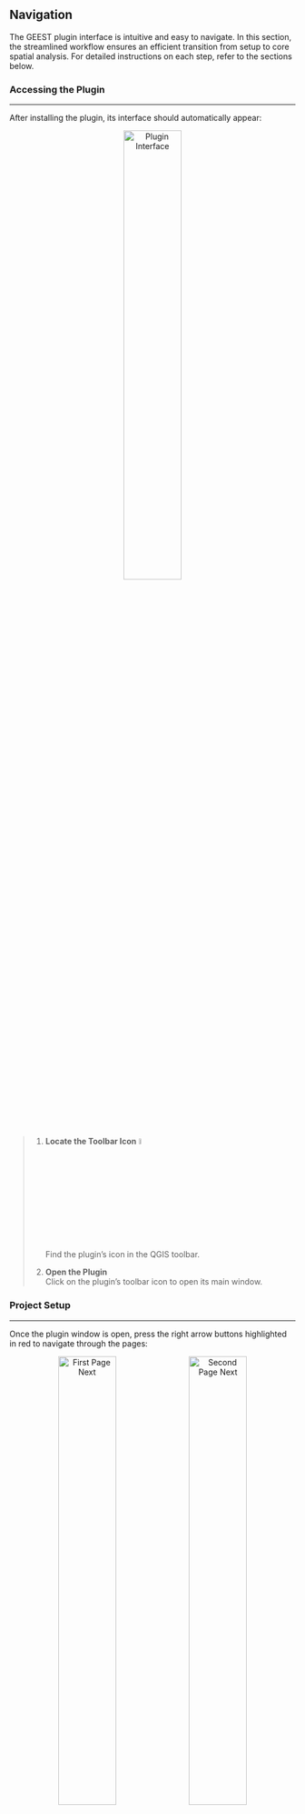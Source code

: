 ## Navigation

The GEEST plugin interface is intuitive and easy to navigate. In this section, the streamlined workflow ensures an efficient transition from setup to core spatial analysis. For detailed instructions on each step, refer to the sections below.

### Accessing the Plugin
---
After installing the plugin, its interface should automatically appear:  
<p align="center">
  <img 
    src="https://raw.githubusercontent.com/worldbank/GEEST/main/docs/images/new%20images/navigation_1st.png" 
    alt="Plugin Interface" 
    style="width:45%;" 
    title="Click to enlarge" 
    onclick="window.open(this.src, '_blank')">
</p>

> 1. **Locate the Toolbar Icon**  <img src="https://raw.githubusercontent.com/worldbank/GEEST/main/docs/images/new%20images/Tool%20icon.jpg" alt="Toolbar Icon" style="width:5%;" title="Click to enlarge" onclick="window.open(this.src, '_blank')">  
>   Find the plugin’s icon in the QGIS toolbar.
>
> 2. **Open the Plugin**  
>   Click on the plugin’s toolbar icon to open its main window.

### Project Setup
---
Once the plugin window is open, press the right arrow buttons highlighted in red to navigate through the pages:

<p align="center">
  <img 
    src="https://raw.githubusercontent.com/worldbank/GEEST/main/docs/images/new%20images/navigation_2nd.png" 
    alt="First Page Next" 
    style="width:45%;" 
    title="Click to enlarge" 
    onclick="window.open(this.src, '_blank')">
  <img 
    src="https://raw.githubusercontent.com/worldbank/GEEST/main/docs/images/new%20images/navigation_3rd.png" 
    alt="Second Page Next" 
    style="width:45%;" 
    title="Click to enlarge" 
    onclick="window.open(this.src, '_blank')">
</p>

 - **Welcome to GEEST Page**: This is the introductory page of the plugin, providing an overview of its purpose and functionality. It serves as the starting point to familiarize users with the plugin's capabilities and its relevance to geospatial analysis.

 - **About Page**: This page offers detailed information about the plugin, including its contributors, development background, and licensing. It highlights the open-source nature of the tool and acknowledges the organizations or individuals involved in its creation.

#### GEEST Project Selection

In this step, you need to select a project folder to begin your work. The plugin provides you with two options:

<p align="center">
<img 
    src="https://raw.githubusercontent.com/worldbank/GEEST/main/docs/images/new%20images/navigation_set.png" 
    alt="Geest Project" 
    style="width:55%;" 
    title="Click to enlarge" 
    onclick="window.open(this.src, '_blank')">
</p>

Option 1: **Open an Existing Project**:  
   Select this option if you already have a project folder created previously. Choosing this will load the project along with all its associated files. Once loaded, press the right arrow button to proceed to the data input and processing interface for further analysis.
   
<p align="center">
 <img 
    src="https://raw.githubusercontent.com/worldbank/GEEST/main/docs/images/new%20images/GEEST%20project%20open.jpg" 
    alt="Open Geest Project" 
    style="width:55%;" 
    title="Click to enlarge" 
    onclick="window.open(this.src, '_blank')">
</p>

Option 2: **Create a New Project**:  
   Choose this option to start a new project. The plugin will guide you through creating a new folder that will store the GEEST project files and working analysis results for spatial processing.
     
<p align="center">
 <img 
    src="https://raw.githubusercontent.com/worldbank/GEEST/main/docs/images/new%20images/navigation_create1.png" 
    alt="New Geest Project" 
    style="width:75%;" 
    title="Click to enlarge" 
    onclick="window.open(this.src, '_blank')">
</p>

How to Create a New Folder
> - Click on **Create or select a project directory** (highlighted in red).
> - Navigate to the desired location on your system where you want to store the project.
> - Create a **new folder** and ensure it is **empty**.
> - Select the newly created folder and confirm your choice.

---
 Important Considerations
 - ⚠️ **Warning**: Ensure the folder is **empty**. Using a folder with other files may lead to errors or accidental overwrites.
 - 💡 **Tip**: Use a descriptive name for the folder, incorporating details such as the name of the country or region you want to analyze and a timestamp. The timestamp could reflect either the time of the analysis process or the date of the input datasets. This will help you easily identify the folder for future reference and maintain better organization.
 - 🔒 **Reminder**: Ensure the folder is stored in a location with adequate storage space for analysis outputs. The contents of the selected folder will be managed by the plugin, ensuring proper organization of project-related files.
---


##### Additional Steps After Creating the Folder

> - **Select a Layer**:
>   - Click on the three dots button to choose a layer containing your Admin0 areas (country or region boundaries). The input layer must be in either SHP or GPKG format. Once selected, use the dropdown menu to specify the column that contains the names of the areas. Ensure the column is correctly populated to avoid errors during analysis.
>   
> - **Set the Analysis Cell Size**:
>   - Enter a value between **100m and 1000m**:
>     - Smaller values (e.g., 100m) will provide **more detailed results but require longer processing times**. 
>     - Larger values (e.g., 1000m) will **reduce processing time but result in coarser outputs**.
>     - **Note:** The tool processes the study area by iterating through each polygon and generating a grid cell raster based on the selected cell size (ranging from **100m to 1000m**). For each polygon, the following steps are performed:
>       - The tool uses the raster bounding box associated with the polygon to generate the grid.
>       - Areas marked as marine (C) pixels are excluded by assigning them a "NoData" value.
>       - Land cells are assigned appropriate values to create a complete raster mask for the study area.
>       - The resulting raster layers are stored in a dedicated directory, with files named according to the polygon’s name and part number (for multipart polygons).
>      - Considering these operations, processing time may vary significantly, ranging from a few minutes to several tens of minutes, depending on the selected cell size and the size of the region being analyzed. To enhance the user experience, a progress bar displays the estimated remaining time until completion.
>
> - **Download or select the road network**: To conduct the analysis for the Accessibility dimension, a road network is required. The process uses geospatial area analysis based on road network data to evaluate accessibility. You can provide this data in two ways: either upload an existing road network or download it directly from OpenStreetMap (OSM) by clicking the **Download from Open Street Map** button. Once the download is complete, proceed by clicking the arrow in the bottom-right corner to continue.

<p align="center">
 <img 
    src="https://raw.githubusercontent.com/worldbank/GEEST/main/docs/images/new%20images/navigation_road.png" 
    alt="New Geest Project" 
    style="width:45%;" 
    title="Click to enlarge" 
    onclick="window.open(this.src, '_blank')">
</p>

---
   - 💡 **Tip**: For larger regions or countries, it is recommended to start with a larger cell size for initial testing to ensure faster processing times. Once the initial results are satisfactory, refine the analysis by reducing the cell size to achieve greater detail. This approach will help you unlock the full potential of the tool and ensure accurate and detailed outputs.
---      

- **Coordinate System Configuration**:

   - If your boundary layer uses a valid **projected CRS** (e.g., UTM or EPSG:3857), select the checkbox **Use Coordinate System of your boundary layer**. This ensures that spatial calculations, such as distances and areas, are accurate and aligned with your layer's CRS.

---   
   - ⚠️ **Note**: This option is automatically disabled if the map units of your boundary layer are in degrees (e.g., EPSG:4326). Spatial analysis requires projected coordinate systems with units in meters for precision.
   - 💡 **Tip**: If your data uses geographic coordinates (latitude/longitude in degrees), reproject it to a projected CRS before proceeding with the analysis.
--- 

    
### Pre-Processing
---
Once you have completed all required inputs on the **GEEST Project Creation** screen, follow these steps to proceed:

---

#### 1. Verify the Project Folder Path
> - Ensure that the **folder path** displayed at the bottom of the interface is correct. This path indicates where the GEEST plugin will store analysis outputs and working files.
> - **Example Path**:  
>  `C:/Work/GEEST/Analysis/Country/01152025`

---
Important Notes:
- The folder must be **empty**, containing no other files unrelated to the analysis.
- Choose a **descriptive name** for the folder, as it will store critical project data.

---

#### 2. Click the Right Arrow Button
> - Locate the **right arrow button** at the bottom-right corner of the interface (highlighted in red in the image).
> - Clicking this button confirms all selected settings and initiates the first step of the processing workflow — splitting the study area into grids. After the area is successfully split into grids, the interface transitions to the **Processing Data Interface**, where you can initiate the main analysis.

<p align="center">
 <img src="https://raw.githubusercontent.com/worldbank/GEEST/main/docs/images/new%20images/GEEST%20project%20final.jpg"
    alt="Geest Project final" 
    style="width:55%;" 
    title="Click to enlarge" 
    onclick="window.open(this.src, '_blank')">
</p>

> - Now the process of splitting the area into grids has started, and a progress bar is displayed in the interface. Once completed, a report titled **Study Area Report** will open automatically. This report, along with all grid-splitting outputs, is saved in the project directory under the `/study_area` folder. This report summarizes the processing time and provides an explanation of each generated output, including: study area bounding boxes, polygons, grid cells and processing chunks.

<p align="center">
 <img src="https://raw.githubusercontent.com/worldbank/GEEST/main/docs/images/new%20images/navigation_report.png"
    alt="Geest Project final" 
    style="width:55%;" 
    title="Click to enlarge" 
    onclick="window.open(this.src, '_blank')">
</p>

---
Key Considerations
- ⚠️ **Warning**: Double-check your settings and input data before clicking the arrow. Any incorrect configuration could lead to errors during the processing stage.
- 💡 **Tip**: Ensure that the analysis cell size and boundary layer are correctly configured to avoid unexpected results.
---

#### 3. Overview of Next Steps

After pressing the right arrow, the plugin will begin processing the input boundary layer by dividing it into a grid based on the specified cell size. During this step, the project folder will automatically populate with the generated outputs, including the study area split into grids, polygons, gridded areas, bounding boxes and other relevant data.

Once this pre-processing step is completed, you will seamlessly transition to the **Processing Data Interface**, where you can proceed with the core analysis workflows:

1. The tool will generate outputs based on the inputs and configuration you’ve provided.
2. View progress bars for analysis steps.
3. Results will be saved in the selected project folder for further use.

<p align="center">
 <img src="https://raw.githubusercontent.com/worldbank/GEEST/main/docs/images/new%20images/GEEST%20data%20processing%20UI.jpg"
    alt="Geest data processing" 
    style="width:65%;" 
    title="Click to enlarge" 
    onclick="window.open(this.src, '_blank')">
</p>

This marks the completion of the project setup and transition to the core analysis workflow.

### Processing Data Interface
---
The data processing interface serves as the central hub for managing, configuring, and processing inputs across multiple dimensions and factors within the project. This interface is designed to streamline workflows and provide users with a clear overview of the processing status. Below is a guide to understanding the key components of this interface:

<p align="center">
 <img src="https://raw.githubusercontent.com/worldbank/GEEST/main/docs/images/new%20images/Nav_understand.jpg"
    alt="Geest data processing" 
    style="width:65%;" 
    title="Click to enlarge" 
    onclick="window.open(this.src, '_blank')">
</p>

**🖥️ Key Elements of the Interface**

<table border="1" style="border-collapse: collapse; width: 100%; text-align: left;">
  <tr style="border: 1px solid black;">
    <td style="border: 1px solid black;"><strong>1. The Three Dimensions</strong></td>
    <td style="border: 1px solid black;">The interface organizes the analysis into three primary dimensions: <strong>Contextual</strong>, <strong>Accessibility</strong>, and <strong>Place Characterization</strong>.</td>
  </tr>
  <tr style="border: 1px solid black;">
    <td style="border: 1px solid black;"><strong>2. Fifteen Factors</strong></td>
    <td style="border: 1px solid black;">Each dimension consists of factors representing the main themes of analysis.</td>
  </tr>
  <tr style="border: 1px solid black;">
    <td style="border: 1px solid black;"><strong>3. Fourteen Subfactors</strong></td>
    <td style="border: 1px solid black;">Certain factors include subfactors for additional granularity.</td>
  </tr>
  <tr style="border: 1px solid black;">
    <td rowspan="6" style="border: 1px solid black;"><strong>4. Processing Status Widgets</strong></td>
    <td style="border: 1px solid black;">- <strong>4a Configured, not run</strong>: Inputs are set up but processing has not started.</td>
  </tr>
  <tr style="border: 1px solid black;">
    <td style="border: 1px solid black;">- <strong>4b Required and not configured</strong>: Essential inputs are missing and need configuration.</td>
  </tr>
  <tr style="border: 1px solid black;">
    <td style="border: 1px solid black;">- <strong>4c Completed successfully</strong>: Processing finished without errors.</td>
  </tr>
  <tr style="border: 1px solid black;">
    <td style="border: 1px solid black;">- <strong>4d Workflow failed</strong>: The process encountered an error and requires troubleshooting.</td>
  </tr>
  <tr style="border: 1px solid black;">
    <td style="border: 1px solid black;">- <strong>4e Not configured (optional)</strong>: Inputs are optional and not configured.</td>
  </tr>
  <tr style="border: 1px solid black;">
    <td style="border: 1px solid black;">- <strong>4f Excluded from analysis</strong>: Intentionally excluded factors or subfactors.</td>
  </tr>
  <tr style="border: 1px solid black;">
    <td rowspan="2" style="border: 1px solid black;"><strong>5. Run All/Run Incomplete</strong></td>
    <td style="border: 1px solid black;">- <strong>Run All</strong>: Executes all workflows, regardless of configuration or status.</td>
  </tr>
  <tr style="border: 1px solid black;">
    <td style="border: 1px solid black;">- <strong>Run Incomplete</strong>: Focuses only on workflows that are incomplete.</td>
  </tr>
  <tr style="border: 1px solid black;">
    <td style="border: 1px solid black;"><strong>6. Project Setup Pages</strong></td>
    <td style="border: 1px solid black;">The <strong>Project</strong> button opens setup pages to configure the project folder and analysis parameters.</td>
  </tr>
  <tr style="border: 1px solid black;">
    <td style="border: 1px solid black;"><strong>7. Help</strong></td>
    <td style="border: 1px solid black;">Clicking the <strong>Help</strong> button redirects to the tool’s GitHub page for detailed documentation and support resources.</td>
  </tr>
</table>

<br>

**🗂️ Key Considerations**

| Consideration               | Details                                                                                  |
|-----------------------------|------------------------------------------------------------------------------------------|
| 📁 **Organize Your Folder** | Ensure your project folder is empty before starting to avoid accidental overwrites.       |
| 🕒 **Start with Large Cells**| Begin with larger cell sizes for initial testing and refine later for greater detail.     |
| 🖥️ **Monitor Progress**    | Use status widgets to track progress and troubleshoot errors promptly.                   |
| 📖 **Use Help Resources**   | Refer to the Help section or GitHub documentation for additional support.                |


By keeping these considerations in mind, you can ensure a smooth and efficient workflow while minimizing errors and maximizing the utility of the GEEST plugin.


